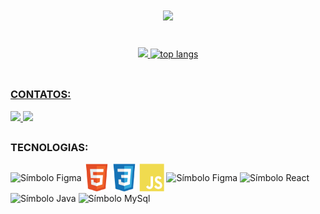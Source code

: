 <!--Titulo do perfil-->

<h1 align="center">
    <img src="https://readme-typing-svg.herokuapp.com?font=roboto&weight=900&size=28&pause=1000&color=9D1FF7&center=true&vCenter=true&width=435&lines=Seja+bem-vindo(a)++ao+meu+perfil+!!!;Meu+nome+%C3%A9+Eudes" />
</h1>

  <!--Habilidades do perfil-->
<div align="center">
 <br>
 <!--Informações do perfil--> <!--Linguagem de programação que utiliza-->
  <a href="https://github.com/MecStitch">
  <img height="" src="https://github-readme-stats-salesp07.vercel.app/api?username=mecstitch&count_private=true&show_icons=true&theme=react&rank_icon=github&border_radius=10"/>
  </a>
  <a href="https://github.com/Arthcode08">
   <img height="" src="https://github-readme-stats-salesp07.vercel.app/api/top-langs/?username=mecstitch&hide=HTML&langs_count=8&layout=compact&theme=react&border_radius=10&size_weight=0.5&count_weight=0.5&exclude_repo=github-readme-stats" alt="top langs"/>
   <br>
   <br>
</div>

<!-- CONTATOS -->
##
<h3>CONTATOS:</h3>
<div> 
  <a href="mailto:eudesjw@gmail.com">
    <img src="https://img.shields.io/badge/Gmail-333333?style=for-the-badge&logo=gmail&logoColor=white"/>
  </a>
  <a href="https://linkedin.com/in/eudes-benevides" target="_blank">
    <img src="https://img.shields.io/badge/LinkedIn-0077B5?style=for-the-badge&logo=linkedin&logoColor=white" target="_blank" />
  </a>
</div>

  ##  
  
  <!-- LINGUAGENS QUE CONHEÇO -->
  
<div style="display: inline_block">
  <h3>TECNOLOGIAS:</h3>
  
  <img align="center" alt="Símbolo Figma" height="45" width="40" src="https://cdn.jsdelivr.net/gh/devicons/devicon/icons/figma/figma-original.svg" />    
 <img align="center" alt="Símbolo HTML" height="45" width="40" src="https://raw.githubusercontent.com/devicons/devicon/master/icons/html5/html5-original.svg">
 <img align="center" alt="Símbolo CSS" height="45" width="40" src="https://raw.githubusercontent.com/devicons/devicon/master/icons/css3/css3-original.svg">
 <img align="center" alt="Símbolo JavaScript" height="45" width="40" src="https://raw.githubusercontent.com/devicons/devicon/master/icons/javascript/javascript-plain.svg">
 <img align="center" alt="Símbolo Figma" height="45" width="40" src="https://cdn.jsdelivr.net/gh/devicons/devicon/icons/bootstrap/bootstrap-original.svg" />
 <img align="center" alt="Símbolo React" height="45" width="40" src="https://cdn.jsdelivr.net/gh/devicons/devicon/icons/react/react-original-wordmark.svg" />
 <img align="center" alt="Símbolo Java" height="45" width="40" src="https://cdn.jsdelivr.net/gh/devicons/devicon/icons/java/java-original-wordmark.svg" />
  <img align="center" alt="Símbolo MySql" height="45" width="40" src="https://cdn.jsdelivr.net/gh/devicons/devicon/icons/mysql/mysql-original-wordmark.svg" />
     
 
</div>


